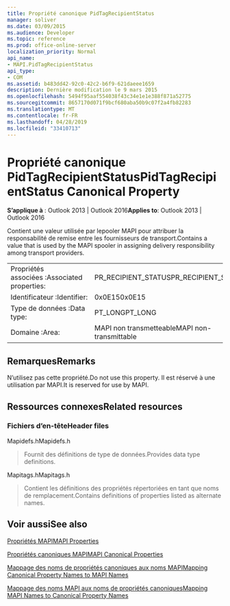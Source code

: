 ```yaml
---
title: Propriété canonique PidTagRecipientStatus
manager: soliver
ms.date: 03/09/2015
ms.audience: Developer
ms.topic: reference
ms.prod: office-online-server
localization_priority: Normal
api_name:
- MAPI.PidTagRecipientStatus
api_type:
- COM
ms.assetid: b483dd42-92c0-42c2-b6f9-621daeee1659
description: Dernière modification le 9 mars 2015
ms.openlocfilehash: 5494f95aaf554038f43c34e1e1e388f871a52775
ms.sourcegitcommit: 8657170d071f9bcf680aba50b9c07f2a4fb82283
ms.translationtype: MT
ms.contentlocale: fr-FR
ms.lasthandoff: 04/28/2019
ms.locfileid: "33410713"
---
```

# <a name="pidtagrecipientstatus-canonical-property"></a><span data-ttu-id="6eb99-103">Propriété canonique PidTagRecipientStatus</span><span class="sxs-lookup"><span data-stu-id="6eb99-103">PidTagRecipientStatus Canonical Property</span></span>

  
  
<span data-ttu-id="6eb99-104">**S’applique à** : Outlook 2013 | Outlook 2016</span><span class="sxs-lookup"><span data-stu-id="6eb99-104">**Applies to**: Outlook 2013 | Outlook 2016</span></span> 
  
<span data-ttu-id="6eb99-105">Contient une valeur utilisée par lepooler MAPI pour attribuer la responsabilité de remise entre les fournisseurs de transport.</span><span class="sxs-lookup"><span data-stu-id="6eb99-105">Contains a value that is used by the MAPI spooler in assigning delivery responsibility among transport providers.</span></span>
  
|||
|:-----|:-----|
|<span data-ttu-id="6eb99-106">Propriétés associées :</span><span class="sxs-lookup"><span data-stu-id="6eb99-106">Associated properties:</span></span>  <br/> |<span data-ttu-id="6eb99-107">PR_RECIPIENT_STATUS</span><span class="sxs-lookup"><span data-stu-id="6eb99-107">PR_RECIPIENT_STATUS</span></span>  <br/> |
|<span data-ttu-id="6eb99-108">Identificateur :</span><span class="sxs-lookup"><span data-stu-id="6eb99-108">Identifier:</span></span>  <br/> |<span data-ttu-id="6eb99-109">0x0E15</span><span class="sxs-lookup"><span data-stu-id="6eb99-109">0x0E15</span></span>  <br/> |
|<span data-ttu-id="6eb99-110">Type de données :</span><span class="sxs-lookup"><span data-stu-id="6eb99-110">Data type:</span></span>  <br/> |<span data-ttu-id="6eb99-111">PT_LONG</span><span class="sxs-lookup"><span data-stu-id="6eb99-111">PT_LONG</span></span>  <br/> |
|<span data-ttu-id="6eb99-112">Domaine :</span><span class="sxs-lookup"><span data-stu-id="6eb99-112">Area:</span></span>  <br/> |<span data-ttu-id="6eb99-113">MAPI non transmetteable</span><span class="sxs-lookup"><span data-stu-id="6eb99-113">MAPI non-transmittable</span></span>  <br/> |
   
## <a name="remarks"></a><span data-ttu-id="6eb99-114">Remarques</span><span class="sxs-lookup"><span data-stu-id="6eb99-114">Remarks</span></span>

<span data-ttu-id="6eb99-115">N’utilisez pas cette propriété.</span><span class="sxs-lookup"><span data-stu-id="6eb99-115">Do not use this property.</span></span> <span data-ttu-id="6eb99-116">Il est réservé à une utilisation par MAPI.</span><span class="sxs-lookup"><span data-stu-id="6eb99-116">It is reserved for use by MAPI.</span></span>
  
## <a name="related-resources"></a><span data-ttu-id="6eb99-117">Ressources connexes</span><span class="sxs-lookup"><span data-stu-id="6eb99-117">Related resources</span></span>

### <a name="header-files"></a><span data-ttu-id="6eb99-118">Fichiers d’en-tête</span><span class="sxs-lookup"><span data-stu-id="6eb99-118">Header files</span></span>

<span data-ttu-id="6eb99-119">Mapidefs.h</span><span class="sxs-lookup"><span data-stu-id="6eb99-119">Mapidefs.h</span></span>
  
> <span data-ttu-id="6eb99-120">Fournit des définitions de type de données.</span><span class="sxs-lookup"><span data-stu-id="6eb99-120">Provides data type definitions.</span></span>
    
<span data-ttu-id="6eb99-121">Mapitags.h</span><span class="sxs-lookup"><span data-stu-id="6eb99-121">Mapitags.h</span></span>
  
> <span data-ttu-id="6eb99-122">Contient les définitions des propriétés répertoriées en tant que noms de remplacement.</span><span class="sxs-lookup"><span data-stu-id="6eb99-122">Contains definitions of properties listed as alternate names.</span></span>
    
## <a name="see-also"></a><span data-ttu-id="6eb99-123">Voir aussi</span><span class="sxs-lookup"><span data-stu-id="6eb99-123">See also</span></span>



[<span data-ttu-id="6eb99-124">Propriétés MAPI</span><span class="sxs-lookup"><span data-stu-id="6eb99-124">MAPI Properties</span></span>](mapi-properties.md)
  
[<span data-ttu-id="6eb99-125">Propriétés canoniques MAPI</span><span class="sxs-lookup"><span data-stu-id="6eb99-125">MAPI Canonical Properties</span></span>](mapi-canonical-properties.md)
  
[<span data-ttu-id="6eb99-126">Mappage des noms de propriétés canoniques aux noms MAPI</span><span class="sxs-lookup"><span data-stu-id="6eb99-126">Mapping Canonical Property Names to MAPI Names</span></span>](mapping-canonical-property-names-to-mapi-names.md)
  
[<span data-ttu-id="6eb99-127">Mappage des noms MAPI aux noms de propriétés canoniques</span><span class="sxs-lookup"><span data-stu-id="6eb99-127">Mapping MAPI Names to Canonical Property Names</span></span>](mapping-mapi-names-to-canonical-property-names.md)

